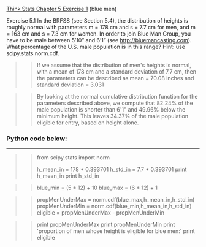 [Think Stats Chapter 5 Exercise 1](http://greenteapress.com/thinkstats2/html/thinkstats2006.html#toc50) (blue men)

  Exercise 5.1 In the BRFSS (see Section 5.4), the distribution of heights is roughly normal with parameters m = 178 cm and s = 7.7 cm for men, and m = 163 cm and s = 7.3 cm for women.
 In order to join Blue Man Group, you have to be male between 5’10” and 6’1” (see http://bluemancasting.com). What percentage of the U.S. male population is in this range? Hint: use scipy.stats.norm.cdf.
  
  
>> If we assume that the distribution  of men's heights is normal, with a mean of 178 cm and a standard deviation of 7.7 cm, then the parameters can be described as mean = 70.08 inches and standard deviation =  3.031

>> By looking at the normal cumulative distribution function for the parameters described above, we compute that 82.24% of the male population is shorter than 6'1" and 49.96% below the minimum height.  This leaves 34.37% of the male population eligible for entry, based on height alone.
  
###  Python code below:   
--------------------------------------------------------------  

>> from scipy.stats import norm
>> 
>> h_mean_in = 178 * 0.393701
>> h_std_in = 7.7 * 0.393701
>> print h_mean_in 
>> print h_std_in 

>> blue_min = (5 * 12) + 10
>> blue_max = (6 * 12) + 1

>> propMenUnderMax = norm.cdf(blue_max,h_mean_in,h_std_in)
>> propMenUnderMin = norm.cdf(blue_min,h_mean_in,h_std_in)
>> eligible = propMenUnderMax - propMenUnderMin
    
>> print propMenUnderMax 
>> print propMenUnderMin 
>> print 'proportion of men whose height is eligible for blue men:'
>> print eligible